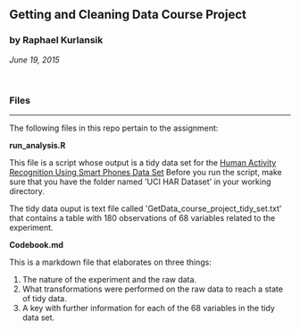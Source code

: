 ## Getting and Cleaning Data Course Project

### by Raphael Kurlansik
_June 19, 2015_

<br>

### Files
______________________________________________________________________________________________________________________
The following files in this repo pertain to the assignment:

**run_analysis.R**

This file is a script whose output is a tidy data set for the [Human Activity Recognition Using Smart Phones Data Set](http://archive.ics.uci.edu/ml/datasets/Human+Activity+Recognition+Using+Smartphones)
Before you run the script, make sure that you have the folder named 'UCI HAR Dataset' in your working directory.  

The tidy data ouput is text file called 'GetData_course_project_tidy_set.txt' that contains a table with 180 observations of 68 variables related to the experiment.  

**Codebook.md**

This is a markdown file that elaborates on three things:

1. The nature of the experiment and the raw data.
2. What transformations were performed on the raw data to reach a state of tidy data.
3. A key with further information for each of the 68 variables in the tidy data set.

